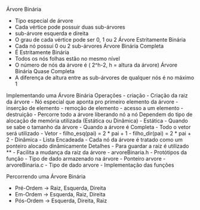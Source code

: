  Árvore Binária
  - Tipo especial de árvore
  - Cada vértice pode possuir duas sub-árvores
   - sub-árvore esquerda e direita
  - O grau de cada vértice pode ser 0, 1 ou 2
 Árvore Estritamente Binária
  - Cada nó possui 0 ou 2 sub-árvores
 Árvore Binária Completa
  - É Estritamente Binária
  - Todos os nós folhas estão no mesmo nível
  - O número de nós da árvore é ( 2^h-2, h = altura da árvore)
 Árvore Binária Quase Completa
  - A diferença de altura entre as sub-árvores de qualquer nós é no máximo 1

  Implementando uma Árvore Binária
   Operações
    - criação
     - Criação da raiz da árvore
     - Nó especial que aponta pro primeiro elemento da árvore
    - inserção de elemento
    - remoção de elemento
    - acesso a um elemento
    - destruição
     - Percorre todo a árvore liberando nó a nó
      Dependem do tipo de alocação de memória utilizada (Estática ou Dinâmica)
       - Estática
        - Quando se sabe o tamanho da árvore
        - Quando a árvore é Completa
         - Todo o vetor será utilizado
        - Vetor
         - filho_esq(pai) = 2 * pai + 1
         - filho_dir(pai) = 2 * pai + 2
       - Dinâmica
        - Lista Encadeada
         - Cada nó da árvore é tratado como um ponteiro alocado dinâmicamente
         Detalhes
          - Para guardar a raiz é utilizado **
           - Facilita a mudança da raiz da árvore
          - arvoreBinaria.h
           - Protótipos da função
           - Tipo de dado armazenado na árvore
           - Ponteiro arvore
          - arvoreBinaria.c
           - Tipo de dado arvore
           - Implementação das funções

  Percorrendo uma Árvore Binária
   - Pré-Ordem -> Raiz, Esquerda, Direita
   - Em-Ordem -> Esquerda, Raiz, Direita
   - Pós-Ordem -> Esquerda, Direita, Raiz